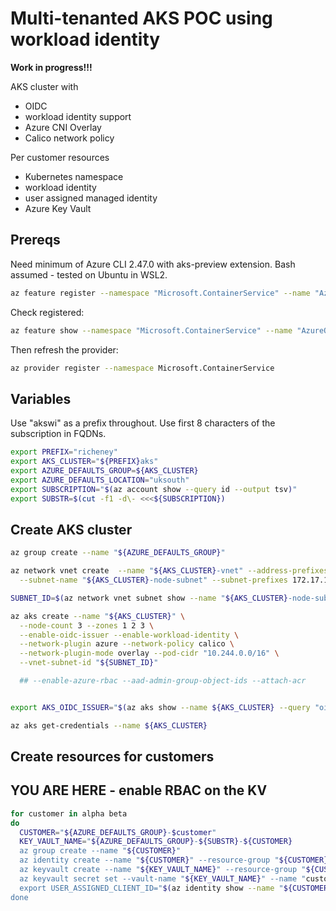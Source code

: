 # Multi-tenanted AKS POC using workload identity

**Work in progress!!!**

AKS cluster with

- OIDC
- workload identity support
- Azure CNI Overlay
- Calico network policy

Per customer resources

- Kubernetes namespace
- workload identity
- user assigned managed identity
- Azure Key Vault

## Prereqs

Need minimum of Azure CLI 2.47.0 with aks-preview extension. Bash assumed - tested on Ubuntu in WSL2.

```bash
az feature register --namespace "Microsoft.ContainerService" --name "AzureOverlayPreview"
```

Check registered:

```bash
az feature show --namespace "Microsoft.ContainerService" --name "AzureOverlayPreview"
```

Then refresh the provider:

```bash
az provider register --namespace Microsoft.ContainerService
```

## Variables

Use "akswi" as a prefix throughout. Use first 8 characters of the subscription in FQDNs.

```bash
export PREFIX="richeney"
export AKS_CLUSTER="${PREFIX}aks"
export AZURE_DEFAULTS_GROUP=${AKS_CLUSTER}
export AZURE_DEFAULTS_LOCATION="uksouth"
export SUBSCRIPTION="$(az account show --query id --output tsv)"
export SUBSTR=$(cut -f1 -d\- <<<${SUBSCRIPTION})
```

## Create AKS cluster

```bash
az group create --name "${AZURE_DEFAULTS_GROUP}"

az network vnet create  --name "${AKS_CLUSTER}-vnet" --address-prefixes "172.17.1.0/24" \
  --subnet-name "${AKS_CLUSTER}-node-subnet" --subnet-prefixes 172.17.1.0/27

SUBNET_ID=$(az network vnet subnet show --name "${AKS_CLUSTER}-node-subnet" --vnet-name "${AKS_CLUSTER}-vnet" --query id -otsv)

az aks create --name "${AKS_CLUSTER}" \
  --node-count 3 --zones 1 2 3 \
  --enable-oidc-issuer --enable-workload-identity \
  --network-plugin azure --network-policy calico \
  --network-plugin-mode overlay --pod-cidr "10.244.0.0/16" \
  --vnet-subnet-id "${SUBNET_ID}"

  ## --enable-azure-rbac --aad-admin-group-object-ids --attach-acr


export AKS_OIDC_ISSUER="$(az aks show --name ${AKS_CLUSTER} --query "oidcIssuerProfile.issuerUrl" -otsv)"

az aks get-credentials --name ${AKS_CLUSTER}
```

## Create resources for customers

## **YOU ARE HERE - enable RBAC on the KV**

```bash
for customer in alpha beta
do
  CUSTOMER="${AZURE_DEFAULTS_GROUP}-$customer"
  KEY_VAULT_NAME="${AZURE_DEFAULTS_GROUP}-${SUBSTR}-${CUSTOMER}
  az group create --name "${CUSTOMER}"
  az identity create --name "${CUSTOMER}" --resource-group "${CUSTOMER}"
  az keyvault create --name "${KEY_VAULT_NAME}" --resource-group "${CUSTOMER}"
  az keyvault secret set --vault-name "${KEY_VAULT_NAME}" --name "customer-name" --value "${customer}"
  export USER_ASSIGNED_CLIENT_ID="$(az identity show --name "${CUSTOMER}" --resource-group "${CUSTOMER}" --query 'clientId' -otsv)"
done